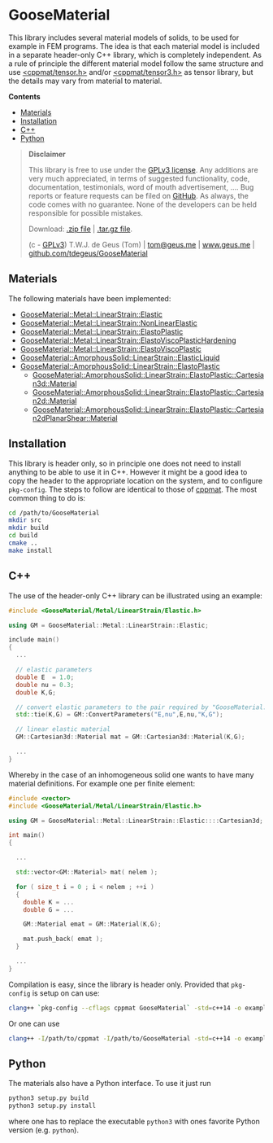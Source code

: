 # GooseMaterial

This library includes several material models of solids, to be used for example in FEM programs. The idea is that each material model is included in a separate header-only C++ library, which is completely independent. As a rule of principle the different material model follow the same structure and use [<cppmat/tensor.h>](https://github.com/tdegeus/cppmat) and/or [<cppmat/tensor3.h>](https://github.com/tdegeus/cppmat) as tensor library, but the details may vary from material to material. 

**Contents**

<!-- MarkdownTOC -->

- [Materials](#materials)
- [Installation](#installation)
- [C++](#c)
- [Python](#python)

<!-- /MarkdownTOC -->

>   **Disclaimer**
>   
>   This library is free to use under the [GPLv3 license](https://github.com/tdegeus/GooseMaterial/blob/master/LICENSE). Any additions are very much appreciated, in terms of suggested functionality, code, documentation, testimonials, word of mouth advertisement, .... Bug reports or feature requests can be filed on [GitHub](https://github.com/tdegeus/GooseMaterial). As always, the code comes with no guarantee. None of the developers can be held responsible for possible mistakes.
>   
>   Download: [.zip file](https://github.com/tdegeus/GooseMaterial/zipball/master) | [.tar.gz file](https://github.com/tdegeus/GooseMaterial/tarball/master).
>   
>   (c - [GPLv3](https://github.com/tdegeus/GooseMaterial/blob/master/LICENSE)) T.W.J. de Geus (Tom) | tom@geus.me | www.geus.me | [github.com/tdegeus/GooseMaterial](https://github.com/tdegeus/GooseMaterial)

## Materials

The following materials have been implemented:

*   [GooseMaterial::Metal::LinearStrain::Elastic](./docs/Metal/LinearStrain/Elastic/readme.pdf)
*   [GooseMaterial::Metal::LinearStrain::NonLinearElastic](./docs/Metal/LinearStrain/NonLinearElastic/readme.pdf)
*   [GooseMaterial::Metal::LinearStrain::ElastoPlastic](./docs/Metal/LinearStrain/ElastoPlastic/readme.pdf)
*   [GooseMaterial::Metal::LinearStrain::ElastoViscoPlasticHardening](./docs/Metal/LinearStrain/ElastoViscoPlasticHardening/readme.pdf)
*   [GooseMaterial::Metal::LinearStrain::ElastoViscoPlastic](./docs/Metal/LinearStrain/ElastoViscoPlastic/readme.pdf)
*   [GooseMaterial::AmorphousSolid::LinearStrain::ElasticLiquid](./docs/AmorphousSolid/LinearStrain/ElasticLiquid/readme.pdf)
*   [GooseMaterial::AmorphousSolid::LinearStrain::ElastoPlastic](./docs/AmorphousSolid/LinearStrain/ElastoPlastic/readme.pdf)
     - [GooseMaterial::AmorphousSolid::LinearStrain::ElastoPlastic::Cartesian3d::Material](./src/GooseMaterial/AmorphousSolid/LinearStrain/ElastoPlastic/Cartesian3d.h)
     - [GooseMaterial::AmorphousSolid::LinearStrain::ElastoPlastic::Cartesian2d::Material](./src/GooseMaterial/AmorphousSolid/LinearStrain/ElastoPlastic/Cartesian2d.h)
     - [GooseMaterial::AmorphousSolid::LinearStrain::ElastoPlastic::Cartesian2dPlanarShear::Material](./src/GooseMaterial/AmorphousSolid/LinearStrain/ElastoPlastic/Cartesian2dPlanarShear.h)

## Installation

This library is header only, so in principle one does not need to install anything to be able to use it in C++. However it might be a good idea to copy the header to the appropriate location on the system, and to configure `pkg-config`. The steps to follow are identical to those of [cppmat](http://cppmat.geus.me/en/latest/compile.html). The most common thing to do is:

```bash
cd /path/to/GooseMaterial
mkdir src
mkdir build
cd build
cmake ..
make install
```

## C++

The use of the header-only C++ library can be illustrated using an example:

```cpp
#include <GooseMaterial/Metal/LinearStrain/Elastic.h>

using GM = GooseMaterial::Metal::LinearStrain::Elastic;

include main()
{
  ...

  // elastic parameters
  double E  = 1.0;
  double nu = 0.3;
  double K,G;

  // convert elastic parameters to the pair required by "GooseMaterial::Metal::LinearStrain::Elastic"
  std::tie(K,G) = GM::ConvertParameters("E,nu",E,nu,"K,G");

  // linear elastic material
  GM::Cartesian3d::Material mat = GM::Cartesian3d::Material(K,G);

  ...
}
```

Whereby in the case of an inhomogeneous solid one wants to have many material definitions. For example one per finite element:

```cpp
#include <vector>
#include <GooseMaterial/Metal/LinearStrain/Elastic.h>

using GM = GooseMaterial::Metal::LinearStrain::Elastic::::Cartesian3d;

int main()
{

  ...

  std::vector<GM::Material> mat( nelem );

  for ( size_t i = 0 ; i < nelem ; ++i )
  {
    double K = ...
    double G = ...

    GM::Material emat = GM::Material(K,G);

    mat.push_back( emat );
  }

  ...
}
```

Compilation is easy, since the library is header only. Provided that ``pkg-config`` is setup on can use:

```bash
clang++ `pkg-config --cflags cppmat GooseMaterial` -std=c++14 -o example example_name.cpp
```

Or one can use

```bash
clang++ -I/path/to/cppmat -I/path/to/GooseMaterial -std=c++14 -o example example_name.cpp
```

## Python

The materials also have a Python interface. To use it just run

```bash
python3 setup.py build
python3 setup.py install
```

where one has to replace the executable ``python3`` with ones favorite Python version (e.g. ``python``).


